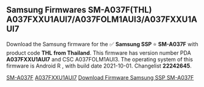 <h2>Samsung Firmwares SM-A037F(THL) A037FXXU1AUI7/A037FOLM1AUI3/A037FXXU1AUI7</h2>
Download the Samsung firmware for the ✅ <strong>Samsung SSP </strong> ⭐ <strong>SM-A037F</strong> with product code <strong>THL</strong> <strong> from Thailand</strong>. This firmware has version number PDA <strong>A037FXXU1AUI7</strong> and CSC A037FOLM1AUI3. The operating system of this firmware is Android R , with build date 2021-10-01. Changelist <strong>22242645</strong>.


[SM-A037F](https://samfirm.shop/samsung/model/SM-A037F)
[A037FXXU1AUI7](https://samfirm.shop/samsung/pda/A037FXXU1AUI7)
[Download Firmware Samsung SSP SM-A037F](https://samfirm.shop/samsung/firmware/462225)
